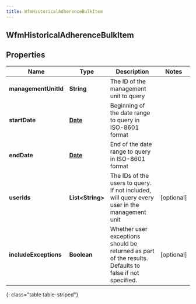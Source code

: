 ```yaml
---
title: WfmHistoricalAdherenceBulkItem
---
```

## WfmHistoricalAdherenceBulkItem


## Properties

| Name | Type | Description | Notes |
| ------------ | ------------- | ------------- | ------------- |
| **managementUnitId** | <!----><!---->**String**<!----> | The ID of the management unit to query |  |
| **startDate** | <!----><!---->[**Date**](Date.html)<!----> | Beginning of the date range to query in ISO-8601 format |  |
| **endDate** | <!----><!---->[**Date**](Date.html)<!----> | End of the date range to query in ISO-8601 format |  |
| **userIds** | <!----><!---->**List&lt;String&gt;**<!----> | The IDs of the users to query. If not included, will query every user in the management unit |  [optional] |
| **includeExceptions** | <!----><!---->**Boolean**<!----> | Whether user exceptions should be returned as part of the results. Defaults to false if not specified. |  [optional] |
{: class="table table-striped"}



